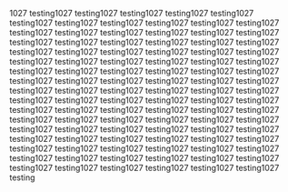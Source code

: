1027 testing1027 testing1027 testing1027 testing1027 testing1027 testing1027 testing1027 testing1027 testing1027 testing1027 testing1027 testing1027 testing1027 testing1027 testing1027 testing1027 testing1027 testing1027 testing1027 testing1027 testing1027 testing1027 testing1027 testing1027 testing1027 testing1027 testing1027 testing1027 testing1027 testing1027 testing1027 testing1027 testing1027 testing1027 testing1027 testing1027 testing1027 testing1027 testing1027 testing1027 testing1027 testing1027 testing1027 testing1027 testing1027 testing1027 testing1027 testing1027 testing1027 testing1027 testing1027 testing1027 testing1027 testing1027 testing1027 testing1027 testing1027 testing1027 testing1027 testing1027 testing1027 testing1027 testing1027 testing1027 testing1027 testing1027 testing1027 testing1027 testing1027 testing1027 testing1027 testing1027 testing1027 testing1027 testing1027 testing1027 testing1027 testing1027 testing1027 testing1027 testing1027 testing1027 testing1027 testing1027 testing1027 testing1027 testing1027 testing1027 testing1027 testing1027 testing1027 testing1027 testing1027 testing1027 testing1027 testing1027 testing1027 testing1027 testing1027 testing1027 testing1027 testing
